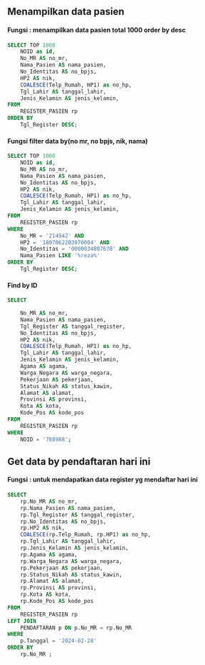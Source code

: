 
## Menampilkan data pasien 

#### Fungsi : menampilkan data pasien total 1000 order by desc

```sql
SELECT TOP 1000
	NOID as id,
	No_MR AS no_mr,
	Nama_Pasien AS nama_pasien,
	No_Identitas AS no_bpjs,
	HP2 AS nik,
	COALESCE(Telp_Rumah, HP1) as no_hp,
	Tgl_Lahir AS tanggal_lahir,
	Jenis_Kelamin AS jenis_kelamin,
FROM
	REGISTER_PASIEN rp
ORDER BY
	Tgl_Register DESC;
```

#### Fungsi filter data by(no mr, no bpjs, nik, nama)

```sql
SELECT TOP 1000
	NOID as id,
	No_MR AS no_mr,
	Nama_Pasien AS nama_pasien,
	No_Identitas AS no_bpjs,
	HP2 AS nik,
	COALESCE(Telp_Rumah, HP1) as no_hp,
	Tgl_Lahir AS tanggal_lahir,
	Jenis_Kelamin AS jenis_kelamin,
FROM
	REGISTER_PASIEN rp
WHERE
	No_MR = '214942' AND
	HP2 = '1807062203970004' AND
	No_Identitas = '0000034807678' AND
	Nama_Pasien LIKE '%reza%'
ORDER BY
	Tgl_Register DESC;
```


#### Find by ID

```sql
SELECT

	No_MR AS no_mr,
	Nama_Pasien AS nama_pasien,
	Tgl_Register AS tanggal_register,
	No_Identitas AS no_bpjs,
	HP2 AS nik,
	COALESCE(Telp_Rumah, HP1) as no_hp,
	Tgl_Lahir AS tanggal_lahir,
	Jenis_Kelamin AS jenis_kelamin,
	Agama AS agama,
	Warga_Negara AS warga_negara,
	Pekerjaan AS pekerjaan,
	Status_Nikah AS status_kawin,
	Alamat AS alamat,
	Provinsi AS provinsi,
	Kota AS kota,
	Kode_Pos AS kode_pos
FROM
	REGISTER_PASIEN rp
WHERE
	NOID = '788988';
```


## Get data by pendaftaran hari ini

#### Fungsi : untuk mendapatkan data register yg mendaftar hari ini

```sql
SELECT
	rp.No_MR AS no_mr,
	rp.Nama_Pasien AS nama_pasien,
	rp.Tgl_Register AS tanggal_register,
	rp.No_Identitas AS no_bpjs,
	rp.HP2 AS nik,
	COALESCE(rp.Telp_Rumah, rp.HP1) as no_hp,
	rp.Tgl_Lahir AS tanggal_lahir,
	rp.Jenis_Kelamin AS jenis_kelamin,
	rp.Agama AS agama,
	rp.Warga_Negara AS warga_negara,
	rp.Pekerjaan AS pekerjaan,
	rp.Status_Nikah AS status_kawin,
	rp.Alamat AS alamat,
	rp.Provinsi AS provinsi,
	rp.Kota AS kota,
	rp.Kode_Pos AS kode_pos
FROM
	REGISTER_PASIEN rp
LEFT JOIN
	PENDAFTARAN p ON p.No_MR = rp.No_MR
WHERE
	p.Tanggal = '2024-02-28'
ORDER BY
	rp.No_MR ;
```


